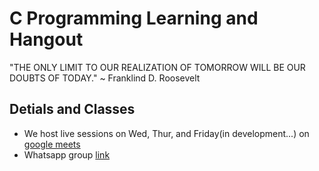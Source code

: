 # C Programming Learning and Hangout

"THE ONLY LIMIT TO OUR REALIZATION OF TOMORROW WILL BE OUR DOUBTS OF TODAY." ~ Franklind D. Roosevelt


## Detials and Classes

* We host live sessions on Wed, Thur, and Friday(in development...) on [google meets](https://meet.google.com/iia-arzj-dfh)
* Whatsapp group [link](https://chat.whatsapp.com/IPZAiFeg7dVCkZ1hH28pgj)


